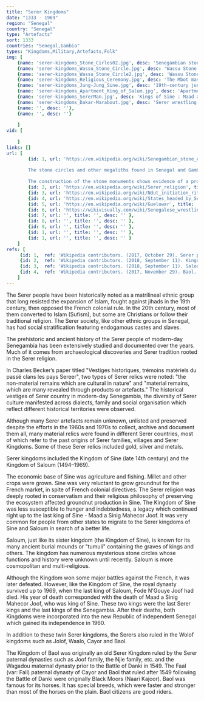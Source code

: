 ```yaml
---
title: "Serer Kingdoms"
date: "1333 - 1969"
region: "Senegal"
country: "Senegal" 
type: "Artefacts"
sort: 1333
countries: "Senegal,Gambia"
types: "Kingdoms,Military,Artefacts,Folk"
img: [
    {name: 'serer-kingdoms_Stone_Cirles02.jpg', desc: 'Senegambian stone circles'},
    {name: 'serer-kingdoms_Wassu_Stone_Circle.jpg', desc: 'Wassu Stone Circle'},
    {name: 'serer-kingdoms_Wassu_Stone_Circle2.jpg', desc: 'Wassu Stone Circles'},
    {name: 'serer-kingdoms_Religious_Ceremony.jpg', desc: 'The Mbot masque. Symbol of the Ndut initiation rite'},
    {name: 'serer-kingdoms_Jung-Jung_Sine.jpg', desc: '19th-century junjung from Sine.'},
    {name: 'serer-kingdoms_Apartment_King_of_Salum.jpg', desc: 'Apartment of the Maad Saloum (king of Saloum) in 1821.'},
    {name: 'serer-kingdoms_SererMan.jpg', desc: 'Kings of Sine : Maad a Sinig Ama Joof Gnilane Faye Joof. Reign : c. 1825 - 1853.'},
    {name: 'serer-kingdoms_Dakar-Marabout.jpg', desc: 'Serer wrestling. Rituals and regalia based on Serer tradition. See Senegalese wrestling'},
    {name: '', desc: ''},
    {name: '', desc: ''}
    
    ]
vid: [
        
    ]
links: []
url: [
        {id: 1, url: 'https://en.wikipedia.org/wiki/Senegambian_stone_circles', title: 'Senegambian stone circles', desc: 'The Senegambian stone circles lie in The Gambia north of Janjanbureh and in central Senegal. 
        
        The stone circles and other megaliths found in Senegal and Gambia are sometimes divided into four large sites: Sine Ngayene and Wanar in Senegal, and Wassu and Kerbatch in the Central River Region in Gambia. Researchers are not certain when these monuments were built, but the generally accepted range is between the third century B.C. and the sixteenth century AD. Archaeologists have also found pottery sherds, human burials, and some grave goods and metals around the megalithic circles. 
        
        The construction of the stone monuments shows evidence of a prosperous and organized society based on the amount of labor required to build such structures. The stones were extracted from laterite quarries using iron tools, although few of these quarries have been identified as directly linked to particular sites. After extracting the stone, identical pillars were made, either cylindrical or polygonal, with averages at two meters high and seven tons.' },
        {id: 2, url: 'https://en.wikipedia.org/wiki/Serer_religion', title: 'Serer religion', desc: 'The Serer religion, or a ƭat Roog ("the way of the Divine"), is the original religious beliefs, practices, and teachings of the Serer people of Senegal in West Africa. The Serer religion believes in a universal supreme deity called Roog (or Rog). In the Cangin languages, Roog is referred to as Koox (or Kooh), Kopé Tiatie Cac, Kokh Kox, etc. Traditional Serer religious practices encompass ancient chants and poems, veneration of and offerings to deities as well as spirits (pangool), astronomy, initiation rites, medicine, cosmology and Serer history.' },
        {id: 3, url: 'https://en.wikipedia.org/wiki/Ndut_initiation_rite', title: 'Ndut initiation rite', desc: 'The Ndut is a rite of passage as well as a religious education commanded by Serer religion that every Serer (an ethnic group found in Senegal, the Gambia and Mauritania) must go through once in their lifetime.' },
        {id: 4, url: 'https://en.wikipedia.org/wiki/States_headed_by_Serer_Lamanes', title: 'States headed by Serer Lamanes', desc: 'The following pre-colonial kingdoms and new states (post-independence) were for a long time dominated by the Serer Lamanic class : Kingdom of Sine, Kingdom of Saloum, Kingdom of Baol, Kingdom of Jolof, Kingdom of Waalo, Kingdom of Tekrur' },
        {id: 5, url: 'https://en.wikipedia.org/wiki/Guelowar', title: 'Guelowar', desc: 'The Gelowar also spelled Gelwar, was the maternal dynasty in the Serer pre-colonial kingdoms of Sine and Saloum (in the Senegambia, but mainly in the western area of present-day Senegal). They were from the Mandinka ethnic group. The offsprings of Mandinka women and Serer men became the kings of Sine and Saloum. The dynasty lasted from the mid-14th century to 1969, in which year both kings died.' },
        {id: 6, url: 'https://wikivisually.com/wiki/Senegalese_wrestling', title: 'Senegalese wrestling', desc: 'Senegalese wrestling (Njom in Serer, Lutte sénégalaise or simply Lutte avec frappe in French, Laamb in Wolof, Siɲɛta in Bambara) is a type of folk wrestling traditionally performed by the Serer people and now a national sport in Senegal and parts of The Gambia, and is part of a larger West African form of traditional wrestling (fr. Lutte Traditionnelle).' },
        {id: 7, url: '', title: '', desc: '' },
        {id: 8, url: '', title: '', desc: '' },
        {id: 9, url: '', title: '', desc: '' },
        {id: 1, url: '', title: '', desc: '' },
        {id: 1, url: '', title: '', desc: '' }
    ]
refs: [
     {id: 1,  ref: 'Wikipedia contributors. (2017, October 29). Serer prehistory. In Wikipedia, The Free Encyclopedia. Retrieved 19:12, February 3, 2019, from ', url: 'https://en.wikipedia.org/w/index.php?title=Serer_prehistory&oldid=807740233'},
     {id: 2,  ref: 'Wikipedia contributors. (2018, September 11). Kingdom of Sine. In Wikipedia, The Free Encyclopedia. Retrieved 19:13, February 3, 2019, from ', url: 'https://en.wikipedia.org/w/index.php?title=Kingdom_of_Sine&oldid=859075100'},
     {id: 3,  ref: 'Wikipedia contributors. (2018, September 11). Saloum. In Wikipedia, The Free Encyclopedia. Retrieved 19:14, February 3, 2019, from ', url: 'https://en.wikipedia.org/w/index.php?title=Saloum&oldid=859075049'},
     {id: 4,  ref: 'Wikipedia contributors. (2017, November 29). Baol. In Wikipedia, The Free Encyclopedia. Retrieved 19:16, February 3, 2019, from ', url: 'https://en.wikipedia.org/w/index.php?title=Baol&oldid=812652675'}
    ]
---
```

The Serer people have been historically noted as a matrilineal ethnic group that long resisted the expansion of Islam, fought against jihads in the 19th century, then opposed the French colonial rule. In the 20th century, most of them converted to Islam (Sufism), but some are Christians or follow their traditional religion. The Serer society, like other ethnic groups in Senegal, has had social stratification featuring endogamous castes and slaves.

The prehistoric and ancient history of the Serer people of modern-day Senegambia has been extensively studied and documented over the years. Much of it comes from archaeological discoveries and Serer tradition rooted in the Serer religion.

In Charles Becker’s paper titled "Vestiges historiques, trémoins matériels du passé clans les pays Sereer", two types of Serer relics were noted: "the non-material remains which are cultural in nature" and "material remains, which are many revealed through products or artefacts." The historical vestiges of Serer country in modern-day Senegambia, the diversity of Serer culture manifested across dialects, family and social organisation which reflect different historical territories were observed.

Although many Serer artefacts remain unknown, unlisted and preserved despite the efforts in the 1960s and 1970s to collect, archive and document them all, many material relics were found in different Serer countries, most of which refer to the past origins of Serer families, villages and Serer Kingdoms. Some of these Serer relics included gold, silver and metals.

Serer kingdoms included the Kingdom of Sine (late 14th century) and the Kingdom of Saloum (1494–1969). 

The economic base of Sine was agriculture and fishing. Millet and other crops were grown. Sine was very reluctant to grow groundnut for the French market, in spite of French colonial directives. The Serer religion was deeply rooted in conservatism and their religious philosophy of preserving the ecosystem affected groundnut production in Sine. The Kingdom of Sine  was less susceptible to hunger and indebtedness, a legacy which continued right up to the last king of Sine - Maad a Sinig Mahecor Joof. It was very common for people from other states to migrate to the Serer kingdoms of Sine and Saloum in search of a better life. 

Saloum, just like its sister kingdom (the Kingdom of Sine), is known for its many ancient burial mounds or "tumuli" containing the graves of kings and others. The kingdom has numerous mysterious stone circles whose functions and history were unknown until recently. Saloum is more cosmopolitan and multi-religious.

Although the Kingdom won some major battles against the French, it was later defeated. However, like the Kingdom of Sine, the royal dynasty survived up to 1969, when the last king of Saloum, Fode N'Gouye Joof had died. His year of death corresponded with the death of Maad a Sinig Mahecor Joof, who was king of Sine. These two kings were the last Serer kings and the last kings of the Senegambia. After their deaths, both Kingdoms were incorporated into the new Republic of independent Senegal which gained its independence in 1960. 

In addition to these twin Serer kingdoms, the Serers also ruled in the Wolof kingdoms such as Jolof, Waalo, Cayor and Baol. 

The Kingdom of Baol was originally an old Serer Kingdom ruled by the Serer paternal dynasties such as Joof family, the Njie family, etc. and the Wagadou maternal dynasty prior to the Battle of Danki in 1549. The Faal (var: Fall) paternal dynasty of Cayor and Baol that ruled after 1549 following the Battle of Danki were originally Black Moors (Naari Kajoor). Baol was famous for its horses. It has special breeds, which were faster and stronger than most of the horses on the plain. Baol citizens are good riders.